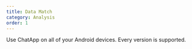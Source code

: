 ```yaml
---
title: Data Match
category: Analysis
order: 1
---
```


Use ChatApp on all of your Android devices. Every version is supported.

